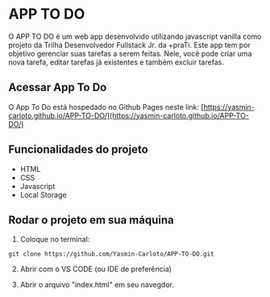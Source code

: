# APP TO DO

O APP TO DO é um web app desenvolvido utilizando javascript vanilla como projeto da Trilha Desenvolvedor Fullstack Jr. da +praTi. 
Este app tem por objetivo gerenciar suas tarefas a serem feitas. Nele, você pode criar uma nova tarefa, editar tarefas já existentes e também excluir tarefas.

## Acessar App To Do
O App To Do está hospedado no Github Pages neste link: [https://yasmin-carloto.github.io/APP-TO-DO/](https://yasmin-carloto.github.io/APP-TO-DO/)

## Funcionalidades do projeto
* HTML 
* CSS
* Javascript
* Local Storage

## Rodar o projeto em sua máquina

1. Coloque no terminal:
```
git clone https://github.com/Yasmin-Carloto/APP-TO-DO.git
```

2. Abrir com o VS CODE (ou IDE de preferência)

3. Abrir o arquivo "index.html" em seu navegdor.